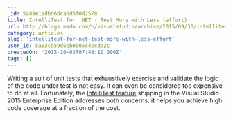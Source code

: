 ```yaml
---
_id: 5a88e1adbd6dca0d5f0d2578
title: IntelliTest for .NET - Test More with Less (effort)
url: http://blogs.msdn.com/b/visualstudio/archive/2015/09/30/intellitest-for-net-test-more-with-less-effort.aspx
category: articles
slug: 'intellitest-for-net-test-more-with-less-effort'
user_id: 5a83ce59d6eb0005c4ecda2c
createdOn: '2015-10-03T07:48:10.000Z'
tags: []
---
```


Writing a suit of unit tests that exhaustively exercise and validate the logic of the code under test is not easy. It can even be considered too expensive to do at all. Fortunately, the <a href="http://productguide.visualstudio.com/productivity2015/testing/">IntelliTest feature</a> shipping in the Visual Studio 2015 Enterprise Edition addresses both concerns: it helps you achieve high code coverage at a fraction of the cost.
